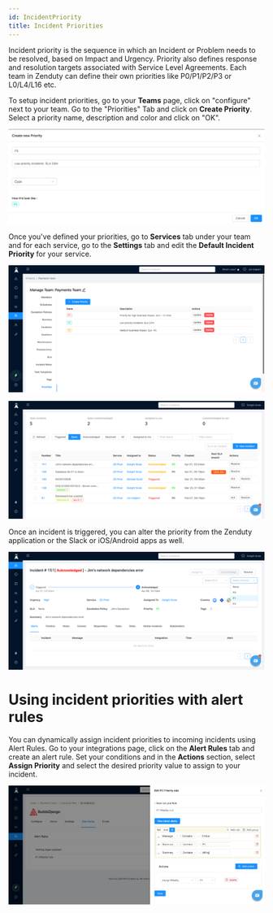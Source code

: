 ```yaml
---
id: IncidentPriority
title: Incident Priorities
---
```

Incident priority is the sequence in which an Incident or Problem needs to be resolved, based on Impact and Urgency. Priority also defines response and resolution targets associated with Service Level Agreements. Each team in Zenduty can define their own priorities like P0/P1/P2/P3 or L0/L4/L16 etc.

To setup incident priorities, go to your **Teams** page, click on "configure" next to your team. Go to the "Priorities" Tab and click on **Create Priority**. Select a priority name, description and color and click on "OK".

![](/img/Priority.png)

Once you've defined your priorities, go to **Services** tab under your team and for each service, go to the **Settings** tab and edit the **Default Incident Priority** for your service.

![](/img/Priority1.png)

![](/img/Priority2.png)

Once an incident is triggered, you can alter the priority from the Zenduty application or the Slack or iOS/Android apps as well.

![](/img/Priority3.png)

# Using incident priorities with alert rules

You can dynamically assign incident priorities to incoming incidents using Alert Rules. Go to your integrations page, click on the **Alert Rules** tab and create an alert rule. Set your conditions and in the **Actions** section, select **Assign Priority** and select the desired priority value to assign to your incident.

![](/img/Priority4.png)


